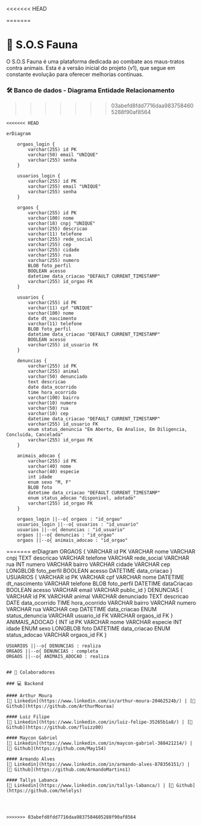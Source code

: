 <<<<<<< HEAD

=======
# 🐾 S.O.S Fauna

O S.O.S Fauna é uma plataforma dedicada ao combate aos maus-tratos contra animais. Esta é a versão inicial do projeto (v1), que segue em constante evolução para oferecer melhorias contínuas.

### 🛠️ Banco de dados - Diagrama Entidade Relacionamento
>>>>>>> 03abefd8fdd7716daa9837584605288f90af8564



```mermaid
<<<<<<< HEAD

erDiagram

    orgaos_login {
        varchar(255) id PK
        varchar(50) email "UNIQUE"
        varchar(255) senha
    }

    usuarios_login {
        varchar(255) id PK
        varchar(255) email "UNIQUE"
        varchar(255) senha
    }

    orgaos {
        varchar(255) id PK
        varchar(100) nome
        varchar(18) cnpj "UNIQUE"
        varchar(255) descricao
        varchar(11) telefone
        varchar(255) rede_social
        varchar(255) cep
        varchar(255) cidade
        varchar(255) rua
        varchar(255) numero
        BLOB foto_perfil
        BOOLEAN acesso
        datetime data_criacao "DEFAULT CURRENT_TIMESTAMP"
        varchar(255) id_orgao FK
    }

    usuarios {
        varchar(255) id PK
        varchar(11) cpf "UNIQUE"
        varchar(100) nome
        date dt_nascimento
        varchar(11) telefone
        BLOB foto_perfil
        datetime data_criacao "DEFAULT CURRENT_TIMESTAMP"
        BOOLEAN acesso
        varchar(255) id_usuario FK
    }

    denuncias {
        varchar(255) id PK
        varchar(255) animal
        varchar(50) denunciado
        text descricao
        date data_ocorrido
        time hora_ocorrido
        varchar(100) bairro
        varchar(10) numero
        varchar(50) rua
        varchar(10) cep
        datetime data_criacao "DEFAULT CURRENT_TIMESTAMP"
        varchar(255) id_usuario FK
        enum status_denuncia "Em Aberto, Em Analise, Em Diligencia, Concluida, Cancelada"
        varchar(255) id_orgao FK
    }

    animais_adocao {
        varchar(255) id PK
        varchar(40) nome
        varchar(40) especie
        int idade
        enum sexo "M, F"
        BLOB foto
        datetime data_criacao "DEFAULT CURRENT_TIMESTAMP"
        enum status_adocao "disponivel, adotado"
        varchar(255) id_orgao FK
    }

    orgaos_login ||--o{ orgaos : "id_orgao"
    usuarios_login ||--o{ usuarios : "id_usuario"
    usuarios ||--o{ denuncias : "id_usuario"
    orgaos ||--o{ denuncias : "id_orgao"
    orgaos ||--o{ animais_adocao : "id_orgao"

```
=======
erDiagram
    ORGAOS {
        VARCHAR id PK
        VARCHAR nome
        VARCHAR cnpj
        TEXT descricao
        VARCHAR telefone
        VARCHAR rede_social
        VARCHAR rua
        INT numero
        VARCHAR bairro
        VARCHAR cidade
        VARCHAR cep
        LONGBLOB foto_perfil
        BOOLEAN acesso
        DATETIME data_criacao
    }
    USUARIOS {
        VARCHAR id PK
        VARCHAR cpf
        VARCHAR nome
        DATETIME dt_nascimento
        VARCHAR telefone
        BLOB foto_perfil
        DATETIME dataCriacao
        BOOLEAN acesso
        VARCHAR email
        VARCHAR public_id
    }
    DENUNCIAS {
        VARCHAR id PK
        VARCHAR animal
        VARCHAR denunciado
        TEXT descricao
        DATE data_ocorrido
        TIME hora_ocorrido
        VARCHAR bairro
        VARCHAR numero
        VARCHAR rua
        VARCHAR cep
        DATETIME data_criacao
        ENUM status_denuncia
        VARCHAR usuario_id FK
        VARCHAR orgaos_id FK
    }
    ANIMAIS_ADOCAO {
        INT id PK
        VARCHAR nome
        VARCHAR especie
        INT idade
        ENUM sexo
        LONGBLOB foto
        DATETIME data_criacao
        ENUM status_adocao
        VARCHAR orgaos_id FK
    }

    USUARIOS ||--o{ DENUNCIAS : realiza
    ORGAOS ||--o{ DENUNCIAS : completa
    ORGAOS ||--o{ ANIMAIS_ADOCAO : realiza

```

## 🌟 Colaboradores

### 💻 Backend

#### Arthur Moura  
[🔗 Linkedin](https://www.linkedin.com/in/arthur-moura-20462524b/) | [🐙 Github](https://github.com/ArthurMouraa)

#### Luiz Filipe  
[🔗 Linkedin](https://www.linkedin.com/in/luiz-felipe-35265b1a8/) | [🐙 Github](https://github.com/fluizz00)

#### Maycon Gabriel  
[🔗 Linkedin](https://www.linkedin.com/in/maycon-gabriel-388421214/) | [🐙 Github](https://github.com/May154)

#### Armando Alves  
[🔗 Linkedin](https://www.linkedin.com/in/armando-alves-878356151/) | [🐙 Github](https://github.com/ArmandoMartins1)

#### Tallys Labanca  
[🔗 Linkedin](https://www.linkedin.com/in/tallys-labanca/) | [🐙 Github](https://github.com/helelys)




>>>>>>> 03abefd8fdd7716daa9837584605288f90af8564
